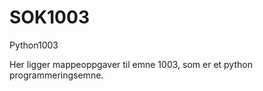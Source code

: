 # SOK1003
Python1003

Her ligger mappeoppgaver til emne 1003, som er et python programmeringsemne. 

